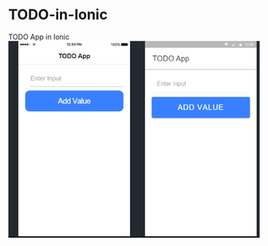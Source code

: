 # TODO-in-Ionic
TODO App in Ionic
![alt text](https://github.com/PradepB/TODO-in-Ionic/blob/master/screenshot.png)

